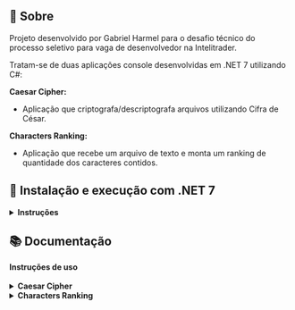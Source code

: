 ## :page_with_curl: Sobre

Projeto desenvolvido por Gabriel Harmel para o desafio técnico do processo seletivo para vaga de desenvolvedor na Intelitrader.

Tratam-se de duas aplicações console desenvolvidas em .NET 7 utilizando C#:

**Caesar Cipher:**
- Aplicação que criptografa/descriptografa arquivos utilizando Cifra de César.

**Characters Ranking:**
- Aplicação que recebe um arquivo de texto e monta um ranking de quantidade dos caracteres contidos.

  


## :rocket: Instalação e execução com .NET 7

<details>
  <summary markdown="span"><strong>Instruções</strong></summary><br />

Para rodar as aplicação é necessário ter **Git** e **Dotnet 7** instalados no seu computador.

### 1 - Clone o repositório
```sh
git clone git@github.com:harmelson/psel-intelitrader.git
```

### 2 - Acesse a pasta do projeto
```sh
cd psel-intelitrader
```

### 3 - Acesse a pasta da aplicação desejada
```sh
cd CaesarCipher
```
Ou
```sh
cd CharacterRanking
```

### 4 - No terminal, instale as dependências e execute a aplicação

Instalando dependências:
```sh
dotnet restore
```

Buildando aplicação:
```sh
dotnet build
```

Executando aplicação:
```sh
dotnet run
```

<br />
</details>

## :books: Documentação
  <summary><strong>Instruções de uso</strong></summary><br />
  <details>
    <summary><strong>Caesar Cipher</strong></summary>
    Tendo iniciado a aplicação como foi ensinado no bloco anterior, siga os passos abaixo:
    </br>
    1. Informe o caminho a partir da pasta atual do projeto do arquivo que deseja criptografar/descriptografar:
    ![Input file path](https://github.com/harmelson/psel-intelitrader/assets/48134903/5e317c2b-e9ab-42ec-9d04-0e8e74746108)
    </br>
    2. Informe se deseja criptografar ou descriptografar:
    ![Encrypt or decrypt](https://github.com/harmelson/psel-intelitrader/assets/48134903/f708aa5f-10a2-4f76-851a-4bf1008337ea)
    </br>
    3. Informe a chave a ser usada para criptografar/descriptografar:
    ![Select crypt key](https://github.com/harmelson/psel-intelitrader/assets/48134903/d1d9c551-4b6f-4765-8cb1-11ae2056361f)
    </br>
    4. Informe o caminho de saída para o novo arquivo criptografado/descriptografado:
    ![Out path](https://github.com/harmelson/psel-intelitrader/assets/48134903/1452e018-b63e-4c26-ad6d-d7cd9225dc1a)
    </br>
    Fim!

  </details>
  <details>
    <summary><strong>Characters Ranking</strong></summary>
    Tendo iniciado a aplicação como foi ensinado no bloco anterior, siga os passos abaixo:
    </br>
    1. Informe o caminho a partir da pasta atual do projeto do arquivo de texto que deseja rankear os caracteres:
    ![Input file path](https://github.com/harmelson/psel-intelitrader/assets/48134903/e6d4c3a1-d6b0-41d5-9258-e088a03c16f4)
    </br>
    2. Receba o ranking de caracteres:
    ![Character ranking](https://github.com/harmelson/psel-intelitrader/assets/48134903/325195bc-46c5-4188-b26c-646a3ef54f89)

  </details>
